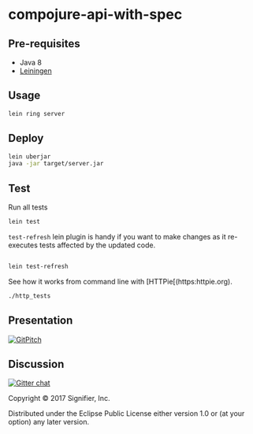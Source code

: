 # compojure-api-with-spec

## Pre-requisites
* Java 8
* [Leiningen](https://leiningen.org)

## Usage

```bash
lein ring server
```

## Deploy 

```bash
lein uberjar
java -jar target/server.jar
```

## Test

Run all tests
```bash
lein test
```

`test-refresh` lein plugin is handy if you want to make changes as it re-executes tests affected by the updated code.
```bash

lein test-refresh
```

See how it works from command line with [HTTPie[(https:httpie.org).  
```bash
./http_tests
```

## Presentation
[![GitPitch](https://gitpitch.com/assets/badge.svg)](https://gitpitch.com/k2n/compojure-api-with-spec/master?grs=github&t=white)

## Discussion
[![Gitter chat](https://badges.gitter.im/gitterHQ/gitter.png)](https://gitter.im/d3_clojure/Lobby)

Copyright © 2017 Signifier, Inc.

Distributed under the Eclipse Public License either version 1.0 or (at
your option) any later version.
